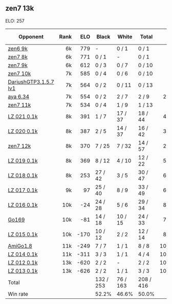 ## zen7 13k ##

ELO: 257

Opponent | Rank | ELO | Black | White | Total | Win rate
---------|-----:|----:|-------|-------|-------|-------:
[zen6 9k](zen6%209k.md) | 6k | 779 | - | 0 / 1 | 0 / 1 | 0.0%
[zen7 8k](zen7%208k.md) | 6k | 771 | 0 / 1 | - | 0 / 1 | 0.0%
[zen7 9k](zen7%209k.md) | 6k | 612 | 0 / 3 | 0 / 7 | 0 / 10 | 0.0%
[zen7 10k](zen7%2010k.md) | 7k | 585 | 0 / 4 | 0 / 6 | 0 / 10 | 0.0%
[DariushGTP3.1.5.7 lv1](DariushGTP3.1.5.7%20lv1.md) | 7k | 564 | 0 / 2 | 0 / 11 | 0 / 13 | 0.0%
[aya 6.34](aya%206.34.md) | 7k | 554 | 0 / 2 | 2 / 7 | 2 / 9 | 22.2%
[zen7 11k](zen7%2011k.md) | 7k | 534 | 0 / 4 | 1 / 9 | 1 / 13 | 7.7%
[LZ 021 0.1k](LZ%20021%200.1k.md) | 8k | 391 | 1 / 7 | 17 / 37 | 18 / 44 | 40.9%
[LZ 020 0.1k](LZ%20020%200.1k.md) | 8k | 387 | 2 / 5 | 14 / 37 | 16 / 42 | 38.1%
[zen7 12k](zen7%2012k.md) | 8k | 370 | 7 / 25 | 7 / 32 | 14 / 57 | 24.6%
[LZ 019 0.1k](LZ%20019%200.1k.md) | 8k | 369 | 8 / 12 | 4 / 10 | 12 / 22 | 54.5%
[LZ 018 0.1k](LZ%20018%200.1k.md) | 8k | 253 | 27 / 42 | 3 / 5 | 30 / 47 | 63.8%
[LZ 017 0.1k](LZ%20017%200.1k.md) | 9k | 97 | 25 / 40 | 8 / 9 | 33 / 49 | 67.3%
[LZ 016 0.1k](LZ%20016%200.1k.md) | 10k | -24 | 24 / 28 | 5 / 6 | 29 / 34 | 85.3%
[Go169](Go169.md) | 10k | -81 | 14 / 18 | 10 / 15 | 24 / 33 | 72.7%
[LZ 015 0.1k](LZ%20015%200.1k.md) | 10k | -170 | 10 / 12 | 2 / 2 | 12 / 14 | 85.7%
[AmiGo1.8](AmiGo1.8.md) | 11k | -249 | 7 / 7 | 1 / 1 | 8 / 8 | 100.0%
[LZ 014 0.1k](LZ%20014%200.1k.md) | 11k | -311 | 3 / 3 | 1 / 1 | 4 / 4 | 100.0%
[LZ 012 0.1k](LZ%20012%200.1k.md) | 13k | -620 | 2 / 2 | - | 2 / 2 | 100.0%
[LZ 013 0.1k](LZ%20013%200.1k.md) | 13k | -626 | 2 / 2 | 1 / 1 | 3 / 3 | 100.0%
Total | | | 132 / 253 | 76 / 163 | 208 / 416 | 
Win rate| | | 52.2% | 46.6% | 50.0% | 
